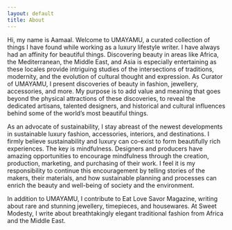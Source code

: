 ```yaml
---
layout: default
title: About
---
```


Hi, my name is Aamaal. Welcome to UMAYAMU, a curated collection of things I have found while working as a luxury lifestyle writer. I have always had an affinity for beautiful things. Discovering beauty in areas like Africa, the Mediterranean, the Middle East, and Asia is especially entertaining as these locales provide intriguing studies of the intersections of traditions, modernity, and the evolution of cultural thought and expression. As Curator of UMAYAMU, I present discoveries of beauty in fashion, jewellery, accessories, and more. My purpose is to add value and meaning that goes beyond the physical attractions of these discoveries, to reveal the dedicated artisans, talented designers, and historical and cultural influences behind some of the world’s most beautiful things.

As an advocate of sustainability, I stay abreast of the newest developments in sustainable luxury fashion, accessories, interiors, and destinations. I firmly believe sustainability and luxury can co-exist to form beautifully rich experiences. The key is mindfulness. Designers and producers have amazing opportunities to encourage mindfulness through the creation, production, marketing, and purchasing of their work. I feel it is my responsibility to continue this encouragement by telling stories of the makers, their materials, and how sustainable planning and processes can enrich the beauty and well-being of society and the environment.

In addition to UMAYAMU, I contribute to Eat Love Savor Magazine, writing about rare and stunning jewellery, timepieces, and housewares. At Sweet Modesty, I write about breathtakingly elegant traditional fashion from Africa and the Middle East.